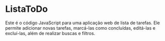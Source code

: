# ListaToDo
Este é o código JavaScript para uma aplicação web de lista de tarefas. Ele permite adicionar novas tarefas, marcá-las como concluídas, editá-las e excluí-las, além de realizar buscas e filtros.
